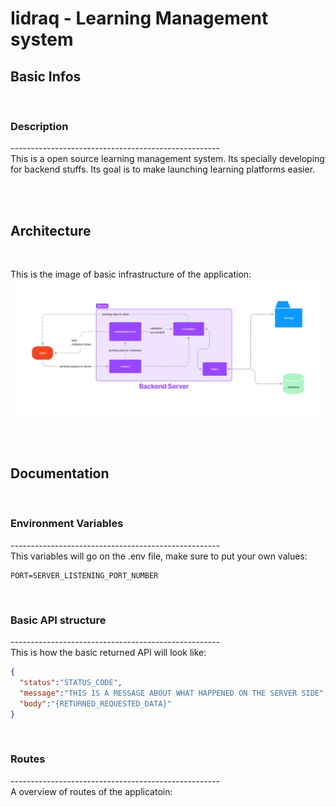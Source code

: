 # **Iidraq** - Learning Management system

## **Basic Infos**
&nbsp;

### Description
\----------------------------------------------------   
This is a open source learning management system. Its specially developing for backend stuffs. Its goal is to make launching learning platforms easier.

&nbsp;  
&nbsp;  


## **Architecture**
&nbsp;
 
This is the image of basic infrastructure of the application:
&nbsp;   
<img src="content/architecture.png">

&nbsp;  
&nbsp;  


## **Documentation**
&nbsp;

### Environment Variables
\----------------------------------------------------  
This variables will go on the .env file, make sure to put your own values:

```
PORT=SERVER_LISTENING_PORT_NUMBER
```

&nbsp;  

### Basic API structure
\----------------------------------------------------  
This is how the basic returned API will look like:

```json
{
  "status":"STATUS_CODE",
  "message":"THIS IS A MESSAGE ABOUT WHAT HAPPENED ON THE SERVER SIDE",
  "body":"{RETURNED_REQUESTED_DATA}"
}
```

&nbsp;  

### Routes
\----------------------------------------------------  
A overview of routes of the applicatoin:


